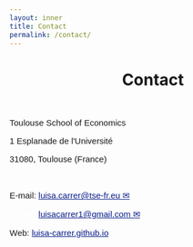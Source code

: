 ```yaml
---
layout: inner
title: Contact
permalink: /contact/
---
```


<head>
<link rel="shortcut icon" type="image/png" href="/favicon2.png">
</head>

# <center> Contact </center>

<p>&nbsp;
</p>

<p style="font-size:15px;font-family: 'Source Sans Pro', sans-serif"> Toulouse School of Economics </p>

<p style="font-size:15px;font-family: 'Source Sans Pro', sans-serif"> 1 Esplanade de l'Université </p>

<p style="font-size:15px;font-family: 'Source Sans Pro', sans-serif">  31080, Toulouse (France) </p>

<p>&nbsp;
</p>

<p style="font-size:15px;font-family: 'Source Sans Pro', sans-serif"> E-mail: <a style="color: #081b88" href= "mailto:luisa.carrer@tse-fr.eu">luisa.carrer@tse-fr.eu &#9993;</a> </p>
<p style="font-size:15px;font-family: 'Source Sans Pro', sans-serif; color: #FFFFFF"> E-mail: <a style="color: #081b88" href= "mailto:luisacarrer1@gmail.com">luisacarrer1@gmail.com &#9993;</a> </p>
<p style="font-size:15px;font-family: 'Source Sans Pro', sans-serif"> Web: <a style="color: #081b88" href="https://luisa-carrer.github.io">luisa-carrer.github.io</a> </p>


